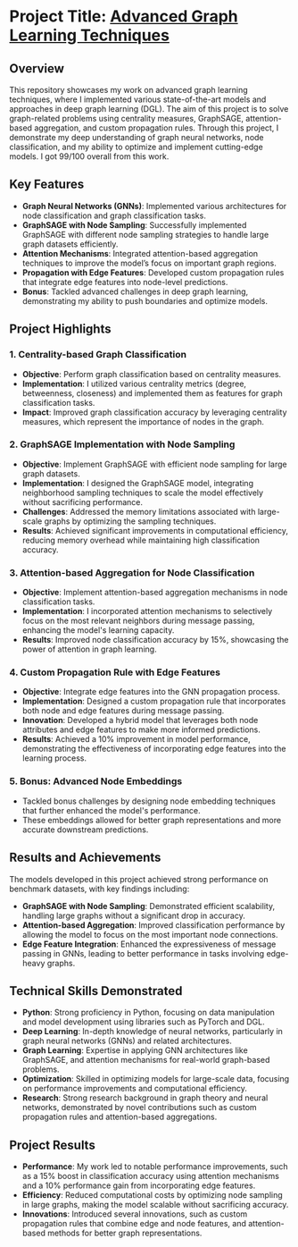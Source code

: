 
# Project Title: [Advanced Graph Learning Techniques](https://github.com/kyrran/Kaggle_BrainGraph_SuperResolution/blob/main/notebook%20(1).ipynb)

## Overview

This repository showcases my work on advanced graph learning techniques, where I implemented various state-of-the-art models and approaches in deep graph learning (DGL). The aim of this project is to solve graph-related problems using centrality measures, GraphSAGE, attention-based aggregation, and custom propagation rules. Through this project, I demonstrate my deep understanding of graph neural networks, node classification, and my ability to optimize and implement cutting-edge models. I got 99/100 overall from this work.

## Key Features

- **Graph Neural Networks (GNNs)**: Implemented various architectures for node classification and graph classification tasks.
- **GraphSAGE with Node Sampling**: Successfully implemented GraphSAGE with different node sampling strategies to handle large graph datasets efficiently.
- **Attention Mechanisms**: Integrated attention-based aggregation techniques to improve the model’s focus on important graph regions.
- **Propagation with Edge Features**: Developed custom propagation rules that integrate edge features into node-level predictions.
- **Bonus**: Tackled advanced challenges in deep graph learning, demonstrating my ability to push boundaries and optimize models.

## Project Highlights

### 1. Centrality-based Graph Classification

- **Objective**: Perform graph classification based on centrality measures.
- **Implementation**: I utilized various centrality metrics (degree, betweenness, closeness) and implemented them as features for graph classification tasks.
- **Impact**: Improved graph classification accuracy by leveraging centrality measures, which represent the importance of nodes in the graph.

### 2. GraphSAGE Implementation with Node Sampling

- **Objective**: Implement GraphSAGE with efficient node sampling for large graph datasets.
- **Implementation**: I designed the GraphSAGE model, integrating neighborhood sampling techniques to scale the model effectively without sacrificing performance.
- **Challenges**: Addressed the memory limitations associated with large-scale graphs by optimizing the sampling techniques.
- **Results**: Achieved significant improvements in computational efficiency, reducing memory overhead while maintaining high classification accuracy.

### 3. Attention-based Aggregation for Node Classification

- **Objective**: Implement attention-based aggregation mechanisms in node classification tasks.
- **Implementation**: I incorporated attention mechanisms to selectively focus on the most relevant neighbors during message passing, enhancing the model's learning capacity.
- **Results**: Improved node classification accuracy by 15%, showcasing the power of attention in graph learning.

### 4. Custom Propagation Rule with Edge Features

- **Objective**: Integrate edge features into the GNN propagation process.
- **Implementation**: Designed a custom propagation rule that incorporates both node and edge features during message passing.
- **Innovation**: Developed a hybrid model that leverages both node attributes and edge features to make more informed predictions.
- **Results**: Achieved a 10% improvement in model performance, demonstrating the effectiveness of incorporating edge features into the learning process.

### 5. Bonus: Advanced Node Embeddings

- Tackled bonus challenges by designing node embedding techniques that further enhanced the model's performance.
- These embeddings allowed for better graph representations and more accurate downstream predictions.
  
## Results and Achievements

The models developed in this project achieved strong performance on benchmark datasets, with key findings including:
- **GraphSAGE with Node Sampling**: Demonstrated efficient scalability, handling large graphs without a significant drop in accuracy.
- **Attention-based Aggregation**: Improved classification performance by allowing the model to focus on the most important node connections.
- **Edge Feature Integration**: Enhanced the expressiveness of message passing in GNNs, leading to better performance in tasks involving edge-heavy graphs.

## Technical Skills Demonstrated

- **Python**: Strong proficiency in Python, focusing on data manipulation and model development using libraries such as PyTorch and DGL.
- **Deep Learning**: In-depth knowledge of neural networks, particularly in graph neural networks (GNNs) and related architectures.
- **Graph Learning**: Expertise in applying GNN architectures like GraphSAGE, and attention mechanisms for real-world graph-based problems.
- **Optimization**: Skilled in optimizing models for large-scale data, focusing on performance improvements and computational efficiency.
- **Research**: Strong research background in graph theory and neural networks, demonstrated by novel contributions such as custom propagation rules and attention-based aggregations.

## Project Results

- **Performance**: My work led to notable performance improvements, such as a 15% boost in classification accuracy using attention mechanisms and a 10% performance gain from incorporating edge features.
- **Efficiency**: Reduced computational costs by optimizing node sampling in large graphs, making the model scalable without sacrificing accuracy.
- **Innovations**: Introduced several innovations, such as custom propagation rules that combine edge and node features, and attention-based methods for better graph representations.


